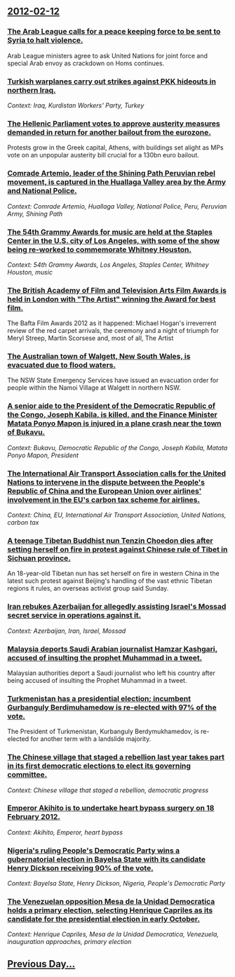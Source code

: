 ## [2012-02-12](/news/2012/02/12/index.md)

### [The Arab League calls for a peace keeping force to be sent to Syria to halt violence. ](/news/2012/02/12/the-arab-league-calls-for-a-peace-keeping-force-to-be-sent-to-syria-to-halt-violence.md)
Arab League ministers agree to ask United Nations for joint force and special Arab envoy as crackdown on Homs continues.

### [Turkish warplanes carry out strikes against PKK hideouts in northern Iraq. ](/news/2012/02/12/turkish-warplanes-carry-out-strikes-against-pkk-hideouts-in-northern-iraq.md)
_Context: Iraq, Kurdistan Workers' Party, Turkey_

### [The Hellenic Parliament votes to approve austerity measures demanded in return for another bailout from the eurozone. ](/news/2012/02/12/the-hellenic-parliament-votes-to-approve-austerity-measures-demanded-in-return-for-another-bailout-from-the-eurozone.md)
Protests grow in the Greek capital, Athens, with buildings set alight as MPs vote on an unpopular austerity bill crucial for a 130bn euro bailout.

### [Comrade Artemio, leader of the Shining Path Peruvian rebel movement, is captured in the Huallaga Valley area by the Army and National Police. ](/news/2012/02/12/comrade-artemio-leader-of-the-shining-path-peruvian-rebel-movement-is-captured-in-the-huallaga-valley-area-by-the-army-and-national-police.md)
_Context: Comrade Artemio, Huallaga Valley, National Police, Peru, Peruvian Army, Shining Path_

### [The 54th Grammy Awards for music are held at the Staples Center in the U.S. city of Los Angeles, with some of the show being re-worked to commemorate Whitney Houston. ](/news/2012/02/12/the-54th-grammy-awards-for-music-are-held-at-the-staples-center-in-the-u-s-city-of-los-angeles-with-some-of-the-show-being-re-worked-to-co.md)
_Context: 54th Grammy Awards, Los Angeles, Staples Center, Whitney Houston, music_

### [The British Academy of Film and Television Arts Film Awards is held in London with "The Artist" winning the Award for best film. ](/news/2012/02/12/the-british-academy-of-film-and-television-arts-film-awards-is-held-in-london-with-the-artist-winning-the-award-for-best-film.md)
The Bafta Film Awards 2012 as it happened: Michael Hogan&#039;s irreverrent review of the red carpet arrivals, the ceremony and a night of triumph for Meryl Streep, Martin Scorsese and, most of all, The Artist

### [The Australian town of Walgett, New South Wales, is evacuated due to flood waters. ](/news/2012/02/12/the-australian-town-of-walgett-new-south-wales-is-evacuated-due-to-flood-waters.md)
The NSW State Emergency Services have issued an evacuation order for people within the Namoi Village at Walgett in northern NSW.

### [A senior aide to the President of the Democratic Republic of the Congo, Joseph Kabila, is killed, and the Finance Minister Matata Ponyo Mapon is injured in a plane crash near the town of Bukavu. ](/news/2012/02/12/a-senior-aide-to-the-president-of-the-democratic-republic-of-the-congo-joseph-kabila-is-killed-and-the-finance-minister-matata-ponyo-mapo.md)
_Context: Bukavu, Democratic Republic of the Congo, Joseph Kabila, Matata Ponyo Mapon, President_

### [The International Air Transport Association calls for the United Nations to intervene in the dispute between the People's Republic of China and the European Union over airlines' involvement in the EU's carbon tax scheme for airlines. ](/news/2012/02/12/the-international-air-transport-association-calls-for-the-united-nations-to-intervene-in-the-dispute-between-the-people-s-republic-of-china.md)
_Context: China, EU, International Air Transport Association, United Nations, carbon tax_

### [A teenage Tibetan Buddhist nun Tenzin Choedon dies after setting herself on fire in protest against Chinese rule of Tibet in Sichuan province. ](/news/2012/02/12/a-teenage-tibetan-buddhist-nun-tenzin-choedon-dies-after-setting-herself-on-fire-in-protest-against-chinese-rule-of-tibet-in-sichuan-provinc.md)
An 18-year-old Tibetan nun has set herself on fire in western China in the latest such protest against Beijing&#039;s handling of the vast ethnic Tibetan regions it rules, an overseas activist group said Sunday.

### [Iran rebukes Azerbaijan for allegedly assisting Israel's Mossad secret service in operations against it. ](/news/2012/02/12/iran-rebukes-azerbaijan-for-allegedly-assisting-israel-s-mossad-secret-service-in-operations-against-it.md)
_Context: Azerbaijan, Iran, Israel, Mossad_

### [Malaysia deports Saudi Arabian journalist Hamzar Kashgari, accused of insulting the prophet Muhammad in a tweet. ](/news/2012/02/12/malaysia-deports-saudi-arabian-journalist-hamzar-kashgari-accused-of-insulting-the-prophet-muhammad-in-a-tweet.md)
Malaysian authorities deport a Saudi journalist who left his country after being accused of insulting the Prophet Muhammad in a tweet.

### [Turkmenistan has a presidential election; incumbent Gurbanguly Berdimuhamedow is re-elected with 97% of the vote. ](/news/2012/02/12/turkmenistan-has-a-presidential-election-incumbent-gurbanguly-berdimuhamedow-is-re-elected-with-97-of-the-vote.md)
The President of Turkmenistan, Kurbanguly Berdymukhamedov, is re-elected for another term with a landslide majority.

### [The Chinese village that staged a rebellion last year takes part in its first democratic elections to elect its governing committee. ](/news/2012/02/12/the-chinese-village-that-staged-a-rebellion-last-year-takes-part-in-its-first-democratic-elections-to-elect-its-governing-committee.md)
_Context: Chinese village that staged a rebellion, democratic progress_

### [Emperor Akihito is to undertake heart bypass surgery on 18 February 2012. ](/news/2012/02/12/emperor-akihito-is-to-undertake-heart-bypass-surgery-on-18-february-2012.md)
_Context: Akihito, Emperor, heart bypass_

### [Nigeria's ruling People's Democratic Party wins a gubernatorial election in Bayelsa State with its candidate Henry Dickson receiving 90% of the vote. ](/news/2012/02/12/nigeria-s-ruling-people-s-democratic-party-wins-a-gubernatorial-election-in-bayelsa-state-with-its-candidate-henry-dickson-receiving-90-of.md)
_Context: Bayelsa State, Henry Dickson, Nigeria, People's Democratic Party_

### [The Venezuelan opposition Mesa de la Unidad Democratica holds a primary election, selecting Henrique Capriles as its candidate for the presidential election in early October. ](/news/2012/02/12/the-venezuelan-opposition-mesa-de-la-unidad-democra-tica-holds-a-primary-election-selecting-henrique-capriles-as-its-candidate-for-the-pres.md)
_Context: Henrique Capriles, Mesa de la Unidad Democratica, Venezuela, inauguration approaches, primary election_

## [Previous Day...](/news/2012/02/11/index.md)

